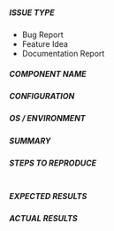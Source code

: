 <!---
Verify first that your issue/request is not already reported on GitHub.
Also test if the latest release, and master branch are affected too.
-->

##### ISSUE TYPE
<!--- Pick one below and delete the rest: -->
 - Bug Report
 - Feature Idea
 - Documentation Report

##### COMPONENT NAME
<!--- Name of the module/plugin/task/feature -->

##### CONFIGURATION
<!---
Mention any settings you have changed/added/removed
-->

##### OS / ENVIRONMENT
<!---
Mention the OS you are running Strongbox from, and the OS you are
managing, or say “N/A” for anything that is not platform-specific.
Also mention the specific version of what you are trying to control,
e.g. if this is a network bug the version of firmware on the network device.
-->

##### SUMMARY
<!--- Explain the problem briefly -->

##### STEPS TO REPRODUCE
<!---
For bugs, show exactly how to reproduce the problem, using a minimal test-case.
For new features, show how the feature would be used.
-->

<!--- Paste example steps commands between quotes below -->
```yaml

```

<!--- You can also paste gist.github.com links for larger files -->

##### EXPECTED RESULTS
<!--- What did you expect to happen when running the steps above? -->

##### ACTUAL RESULTS
<!--- What actually happened? -->

<!--- Paste verbatim command output between quotes below -->
```

```

